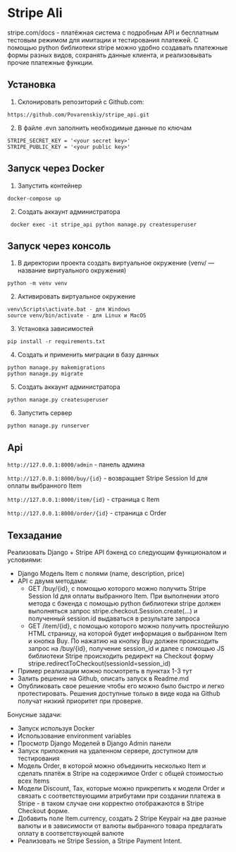 # Stripe Ali

stripe.com/docs - платёжная система с подробным API и бесплатным тестовым режимом для имитации и тестирования платежей. С помощью python библиотеки stripe можно удобно создавать платежные формы разных видов, сохранять данные клиента, и реализовывать прочие платежные функции. 

## Установка

1. Склонировать репозиторий с Github.com:
````
https://github.com/Povarenskiy/stripe_api.git
````
2. В файле .evn заполнить необходимые данные по ключам
```
STRIPE_SECRET_KEY = '<your secret key>'
STRIPE_PUBLIC_KEY = '<your public key>'
```

## Запуск через Docker

1. Запустить контейнер 
````
docker-compose up
````
2. Создать аккаунт администратора  
````
 docker exec -it stripe_api python manage.py createsuperuser
````

## Запуск через консоль

1. В директории проекта создать виртуальное окружение (venv/ — название виртуального окружения)
````
python -m venv venv
````

2. Активировать виртуальное окружение 
````
venv\Scripts\activate.bat - для Windows
source venv/bin/activate - для Linux и MacOS
````
3. Установка зависимостей
````
pip install -r requirements.txt
````

4. Создать и применить миграции в базу данных
````
python manage.py makemigrations
python manage.py migrate
````

5. Создать аккаунт администратора  
````
python manage.py createsuperuser
````

6. Запустить сервер
````
python manage.py runserver
````

## Api

````http://127.0.0.1:8000/admin```` - панель админа

````http://127.0.0.1:8000/buy/{id}```` - возвращает Stripe Session Id для оплаты выбранного Item

````http://127.0.0.1:8000/item/{id}```` - страница с Item

````http://127.0.0.1:8000/order/{id}```` - страница с Order



## Техзадание 

Реализовать Django + Stripe API бэкенд со следующим функционалом и условиями:
- Django Модель Item с полями (name, description, price) 
- API с двумя методами:
  - GET /buy/{id}, c помощью которого можно получить Stripe Session Id для оплаты выбранного Item. При выполнении этого метода c бэкенда с помощью python библиотеки stripe должен выполняться запрос stripe.checkout.Session.create(...) и полученный session.id выдаваться в результате запроса
  - GET /item/{id}, c помощью которого можно получить простейшую HTML страницу, на которой будет информация о выбранном Item и кнопка Buy. По нажатию на кнопку Buy должен происходить запрос на /buy/{id}, получение session_id и далее  с помощью JS библиотеки Stripe происходить редирект на Checkout форму stripe.redirectToCheckout(sessionId=session_id)
- Пример реализации можно посмотреть в пунктах 1-3 тут
- Залить решение на Github, описать запуск в Readme.md
- Опубликовать свое решение чтобы его можно было быстро и легко протестировать. Решения доступные только в виде кода на Github получат низкий приоритет при проверке.

Бонусные задачи: 

- Запуск используя Docker
- Использование environment variables
- Просмотр Django Моделей в Django Admin панели
- Запуск приложения на удаленном сервере, доступном для тестирования
- Модель Order, в которой можно объединить несколько Item и сделать платёж в Stripe на содержимое Order c общей стоимостью всех Items
- Модели Discount, Tax, которые можно прикрепить к модели Order и связать с соответствующими атрибутами при создании платежа в Stripe - в таком случае они корректно отображаются в Stripe Checkout форме. 
- Добавить поле Item.currency, создать 2 Stripe Keypair на две разные валюты и в зависимости от валюты выбранного товара предлагать оплату в соответствующей валюте
- Реализовать не Stripe Session, а Stripe Payment Intent.
